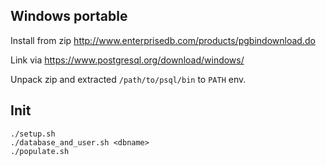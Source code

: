 ## Windows portable

Install from zip http://www.enterprisedb.com/products/pgbindownload.do

Link via https://www.postgresql.org/download/windows/

Unpack zip and extracted `/path/to/psql/bin` to `PATH` env.

## Init

```shell
./setup.sh
./database_and_user.sh <dbname>
./populate.sh
```
